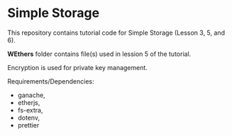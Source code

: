 # Simple Storage

This repository contains tutorial code for Simple Storage (Lesson 3, 5, and 6).

**WEthers** folder contains file(s) used in lession 5 of the tutorial.

Encryption is used for private key management.

Requirements/Dependencies:

-   ganache,
-   etherjs,
-   fs-extra,
-   dotenv,
-   prettier
